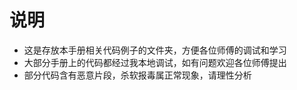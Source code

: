 # 说明

- 这是存放本手册相关代码例子的文件夹，方便各位师傅的调试和学习
- 大部分手册上的代码都经过我本地调试，如有问题欢迎各位师傅提出
- 部分代码含有恶意片段，杀软报毒属正常现象，请理性分析
